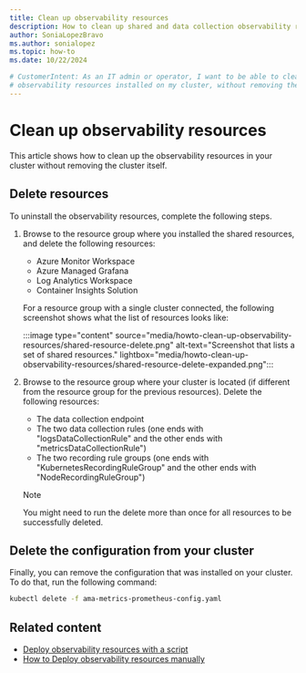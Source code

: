```yaml
---
title: Clean up observability resources
description: How to clean up shared and data collection observability resources from an existing installation in Azure IoT Operations.
author: SoniaLopezBravo
ms.author: sonialopez
ms.topic: how-to
ms.date: 10/22/2024

# CustomerIntent: As an IT admin or operator, I want to be able to clean up and remove
# observability resources installed on my cluster, without removing the cluster. 
---
```


# Clean up observability resources
This article shows how to clean up the observability resources in your cluster without removing the cluster itself. 

## Delete resources

To uninstall the observability resources, complete the following steps.

1. Browse to the resource group where you installed the shared resources, and delete the following resources:

    - Azure Monitor Workspace
    - Azure Managed Grafana
    - Log Analytics Workspace
    - Container Insights Solution

    For a resource group with a single cluster connected, the following screenshot shows what the list of resources looks like:
    
    :::image type="content" source="media/howto-clean-up-observability-resources/shared-resource-delete.png" alt-text="Screenshot that lists a set of shared resources."  lightbox="media/howto-clean-up-observability-resources/shared-resource-delete-expanded.png":::

1. Browse to the resource group where your cluster is located (if different from the resource group for the previous resources). Delete the following resources: 

    - The data collection endpoint
    - The two data collection rules (one ends with "logsDataCollectionRule" and the other ends with "metricsDataCollectionRule")
    - The two recording rule groups (one ends with "KubernetesRecordingRuleGroup" and the other ends with "NodeRecordingRuleGroup")

    > [!NOTE]  
    > You might need to run the delete more than once for all resources to be successfully deleted. 

## Delete the configuration from your cluster

Finally, you can remove the configuration that was installed on your cluster. To do that, run the following command:

```bash
kubectl delete -f ama-metrics-prometheus-config.yaml
```

## Related content

- [Deploy observability resources with a script](howto-configure-observability.md)
- [How to Deploy observability resources manually](howto-configure-observability-manual.md)